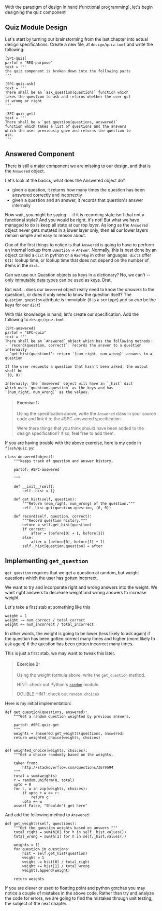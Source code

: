 With the paradigm of design in hand (functional programming), let's begin
designing the quiz component

## Quiz Module Design

Let's start by turning our brainstorming from the last chapter into
actual design specifications. Create a new file, at
`design/quiz.toml` and write the following:

```
[SPC-quiz]
partof = "REQ-purpose"
text = '''
the quiz component is broken down into the following parts
'''

[SPC-quiz-ask]
text = '''
There shall be an `ask_question(question)` function which
takes the question to ask and returns whether the user got
it wrong or right
'''

[SPC-quiz-get]
text = '''
There shall be a `get_question(questions, answered)`
function which takes a list of questions and the answers
which the user previously gave and returns the question to
ask.
'''
```

## Answered Component

There is still a major component we are missing to our design, and that
is the `Answered` object.

Let's look at the basics, what does the Answered object do?
- given a question, it returns how many times the question has
    been answered correctly and incorrectly
- given a question and an answer, it records that question's answer
    internally

Now wait, you might be saying -- if it is recording state isn't that
not a functional style? And you would be right, it's not! But what we
have managed to do is keep all state at our *top layer*. As long as the
`Answered` object never gets mutated in a lower layer only, then all our lower
layers remain simple and easy to reason about.

One of the first things to notice is that `Answered` is going to have
to perform an internal lookup from `Question` -> `Answer`. Normally,
this is best done by an object called a `dict` in python or a `HashMap`
in other languages. `dict`s offer `O(1)` lookup time, or lookup
time that does not depend on the number of items in the `dict`.

Can we use our Question objects as keys in a dictionary? No, we can't -- only
[immutable data types][1] can be used as keys. Drat.

But wait... does our `Answered` object really need to know the *answers* to the
questions, or does it only need to know the question itself? The
`Question.question` attribute *is* immutable (it is a `str` type) and so
*can* be the keys for our `dict`!

With this knowledge in hand, let's create our specification. Add the
following to `design/quiz.toml`

```
[SPC-answered]
partof = "SPC-quiz"
text = '''
There shall be an `Answered` object which has the following methods:
- `record(question, correct)`: records the answer to a question internally
- `get_hist(question)`: return `(num_right, num_wrong)` answers to a question

If the user requests a question that hasn't been asked, the output shall be
`(0, 0)`

Internally, the `Answered` object will have an `_hist` dict
which uses `question.question` as the keys and has
`(num_right, num_wrong)` as the values.
```

> #### Exercise 1:
> Using the specification above, write the `Answered` class in your
> source code and link it to the #SPC-answered specification
>
> Were there things that you think should have been added to the
> design specification? If so, feel free to add them.

If you are having trouble with the above exercise, here is my code in
`flash/quiz.py`:

```
class Answered(object):
    """keeps track of question and answer history.

    partof: #SPC-answered

    """

    def __init__(self):
        self._hist = {}

    def get_hist(self, question):
        """Return (num_right, num_wrong) of the question."""
        self._hist.get(question.question, (0, 0))

    def record(self, question, correct):
        """Record question history."""
        before = self.get_hist(question)
        if correct:
            after = (before[0] + 1, before[1])
        else:
            after = (before[0], before[1] + 1)
        self._hist[question.question] = after
```

## Implementing `get_question`

`get_question` requires that we get a question at random, but weight
questions which the user has gotten incorrect.

We want to try and incorporate right and wrong answers into the weight.
We want right answers to decrease weight and wrong answers to increase
weight.

Let's take a first stab at something like this
```
weight = 1
weight -= num_correct / total_correct
weight += num_incorrect / total_incorrect
```

In other words, the weight is going to be lower (less likely to ask again)
if the question has been gotten correct many times and higher (more likely
to ask again) if the question has been gotten incorrect many times.

This is just a first stab, we may want to tweak this later.

> #### Exercise 2:
> Using the weight formula above, write the `get_question` method.
>
> HINT: check out Python's [`random`][2] module.
>
> DOUBLE HINT: check out `random.choices`

Here is my initial implementation:

```
def get_question(questions, answered):
    """Get a random question weighted by previous answers.

    partof: #SPC-quiz-get
    """
    weights = answered.get_weights(questions, answered)
    return weighted_choice(weights, choices)


def weighted_choice(weights, choices):
    """Get a choice randomly based on the weights.

    taken from:
        http://stackoverflow.com/questions/3679694
    """
    total = sum(weights)
    r = random.uniform(0, total)
    upto = 0
    for c, w in zip(weights, choices):
        if upto + w >= r:
            return c
        upto += w
    assert False, "Shouldn't get here"
```

And add the following method to `Answered`:
```
def get_weights(self, questions):
    """Get the question weights based on answers."""
    total_right = sum(h[0] for h in self._hist.values())
    total_wrong = sum(h[1] for h in self._hist.values())

    weights = []
    for question in questions:
        hist = self.get_hist(question)
        weight = 1
        weight -= hist[0] / total_right
        weight += hist[1] / total_wrong
        weights.append(weight)

    return weights
```

If you are clever or used to floating point and python gotchas
you may notice a couple of mistakes in the above code. Rather than try and
analyze the code for errors, we are going to find the mistakes
through unit testing, the subject of the next chapter.

[1]: https://docs.python.org/2/reference/datamodel.html
[2]: https://docs.python.org/3/library/random.html#module-random
